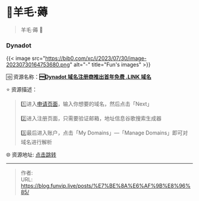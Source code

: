 # 🐏羊毛·薅


> 羊毛·薅 🌟

<!--more-->

### Dynadot

{{< image src="https://bib0.com/xc/i/2023/07/30/image-20230730164753680.png" alt="-"  title="Fun's images" >}}    

🆔  资源名称：[**🆓Dynadot 域名注册商推出首年免费 .LINK 域名**](https://www.dynadot.com/register-your-free-link-domain)

⭐️  资源描述：

> 1️⃣进入[申请页面](https://www.dynadot.com/register-your-free-link-domain)，输入你想要的域名，然后点击「Next」
>
> 2️⃣进入注册页面，只需要验证邮箱，地址信息谷歌搜索生成器
>
> 3️⃣最后进入账户，点击「My Domains」—「Manage Domains」即可对域名进行解析

🌐 资源地址: [点击跳转](https://www.dynadot.com/register-your-free-link-domain) 


---

> 作者:   
> URL: https://blog.funvip.live/posts/%E7%BE%8A%E6%AF%9B%E8%96%85/  

